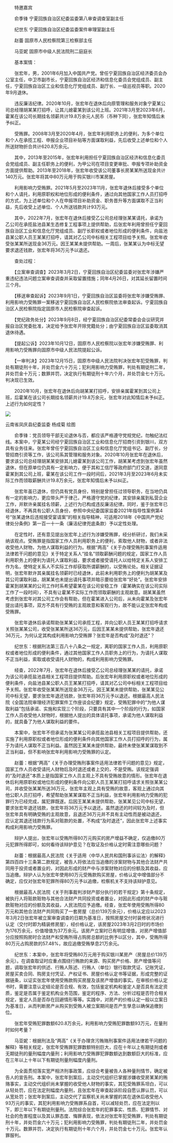 　　特邀嘉宾

　　俞季锋 宁夏回族自治区纪委监委第八审查调查室副主任

　　纪世东 宁夏回族自治区纪委监委案件审理室副主任

　　赵蕾 固原市人民检察院第三检察部主任

　　马亚妮 固原市中级人民法院刑二庭庭长

　　基本案情：

　　张宏年，男，2001年6月加入中国共产党。曾任宁夏回族自治区经济委员会办公室主任，中卫市副市长，宁夏回族自治区经济和信息化委员会党组成员、副主任，宁夏回族自治区工业和信息化厅党组成员、副厅长、一级巡视员等职。2020年9月退休。

　　违反廉洁纪律。2020年10月，张宏年在退休后向原管理和服务对象宁夏某公司总经理胡某某打招呼，让其儿媳霍某到该公司上班。2021年3月至2023年6月，霍某在该公司长期挂名领薪共计19.8万余元人民币（币种下同），张宏年知情后未予纠正。

　　受贿罪。2008年3月至2020年4月，张宏年利用职务上的便利，为多个单位和个人在承揽工程、申报企业项目补贴等方面谋取利益，先后收受上述单位和个人所送财物折合共计620.8万余元。

　　其中，2013年至2015年，张宏年利用担任宁夏回族自治区经济和信息化委员会党组成员、副主任职务上的便利，为甲公司在项目变更审批、申报专项补助资金方面提供帮助。2013年至2018年，张宏年收受该公司董事长房某某所送现金共计140万元。张宏年将其中80万元用于购买银川市某房屋。

　　利用影响力受贿罪。2021年5月至2023年11月，张宏年退休后接受多个单位和个人请托，利用原职权和地位形成的便利条件，通过向其他国家工作人员打招呼的方式，为上述单位和个人在申报项目补助资金、职务晋升等方面谋取不正当利益，先后收受上述单位、个人所送钱款共计93万元。

　　其中，2022年7月，张宏年在退休后接受乙公司总经理张某某请托，承诺为乙公司在承揽盐池县某生态修复工程事项上提供帮助，后张宏年利用曾担任宁夏回族自治区工业和信息化厅党组成员、副厅长职权或者地位形成的便利条件，向盐池县某公职人员王某某打招呼，请其对乙公司中标相关工程项目给予关照。张宏年收受张某某所送现金36万元。因王某某未提供帮助。一周后，张某某认为中标无望要求退还钱款，张宏年将36万元予以退还。

　　查处过程：

　　【立案审查调查】2023年3月2日，宁夏回族自治区纪委监委对张宏年涉嫌严重违纪违法问题立案审查调查并采取留置措施；同年4月26日，对其延长留置时间三个月。

　　【移送审查起诉】2023年9月1日，宁夏回族自治区监委将张宏年涉嫌受贿罪、利用影响力受贿罪一案移送宁夏回族自治区人民检察院依法审查起诉。宁夏回族自治区人民检察院指定固原市人民检察院审查起诉。

　　【党纪政务处分】2023年9月8日，经宁夏回族自治区纪委常委会会议研究并报自治区党委批准，决定给予张宏年开除党籍处分；由宁夏回族自治区监委取消其退休待遇。

　　【提起公诉】2023年10月12日，固原市人民检察院以张宏年涉嫌受贿罪、利用影响力受贿罪向固原市中级人民法院提起公诉。

　　【一审判决】2023年12月15日，固原市中级人民法院判决张宏年犯受贿罪，判处有期徒刑十年，并处罚金六十万元；犯利用影响力受贿罪，判处有期徒刑二年，并处罚金十万元；数罪并罚，决定执行有期徒刑十年六个月，并处罚金七十万元。判决现已生效。

　　2020年10月，张宏年在退休后向胡某某打招呼，安排亲属霍某到其公司上班，后霍某在该公司长期挂名领薪共计19.8万余元，张宏年对此知情后未予纠正。上述行为如何定性？

![](https://www.ccdi.gov.cn/hdjln/ywtt/202403/W020240322659463489014.jpeg)

云南省凤庆县纪委监委 杨成菊 绘图

　　俞季锋：党员领导干部无论退休与否，都应该严格遵守党规党纪，勿触纪法红线。本案中，宁夏某公司经宁夏回族自治区工业和信息化厅招商引资到银川，双方具有业务往来。张宏年曾任宁夏回族自治区工业和信息化厅党组书记、副厅长，分管招商引资等工作，该公司系其管理和服务对象。2020年10月张宏年在退休后，要求该公司总经理胡某某安排其儿媳霍某到该公司工作，胡某某考虑到张宏年虽然退休，但在原单位仍具有一定影响力，便于其和工信厅等政府部门打交道，遂同意霍某到其公司上班，霍某在该公司工作一段时间后，2021年3月至2023年6月未实际工作而领取薪酬共计19.8万余元，张宏年知情后未予以纠正。

　　张宏年虽已退休，但仍具有党员身份，特别是曾担任过领导职务，在当地仍具有一定的影响力，更应带头严于律己，严格遵守党的纪律，其安排亲属到私营企业工作，并默许亲属挂名领薪，上述行为已构成违反廉洁纪律。同时，鉴于张宏年已经退休，不再具有公职人员身份，参照中央纪委国家监委2021年指导性案例第4号“张某退休后违规接受宴请案”的相关指导精神，可适用2018年《中国共产党纪律处分条例》第一百一十一条（廉洁纪律兜底条款）予以定性处理。

　　在定性时，还有意见提出张宏年上述行为涉嫌受贿罪，经分析研讨，我们未采纳该观点。受贿罪是指国家工作人员利用职务上的便利，索取他人财物，或者非法收受他人财物，为他人谋取利益的行为。根据“两高”《关于办理受贿刑事案件适用法律若干问题的意见》关于特定关系人“挂名”领取薪酬问题的规定，国家工作人员利用职务上的便利为请托人谋取利益，要求或者接受请托人以给特定关系人安排工作为名，使特定关系人不实际工作却获取所谓薪酬的，以受贿论处。相关证据证明，张宏年默许其亲属挂名领薪时已经退休，此前未利用职务上的便利为胡某某及其公司谋取利益，胡某某也未提出请托事项并暗示要给张宏年“好处”。张宏年安排霍某到胡某某的公司工作时系希望霍某在该公司安稳工作（霍某确实在该公司实际工作了一段时间），不具有让霍某不实际工作而领取薪酬的主观故意。胡某某虽然考虑到张宏年对其公司工作会有帮助，但在霍某进入公司后，从未向霍某及张宏年提出请托事项，双方不具有行受贿的主观故意和客观行为，故不能认定张宏年构成受贿罪。

　　张宏年退休后承诺帮助张某某公司承揽工程，并向公职人员王某某打招呼请求关照张某某公司，收受张某某所送36万元，后因王某某未提供帮助，张宏年退还36万元，为何认定其构成利用影响力受贿罪？张宏年是否构成“及时退还”？

　　纪世东：根据刑法第三百八十八条之一规定，离职的国家工作人员，利用原职权或者地位形成的便利条件，通过其他国家工作人员职务上的行为，为请托人谋取不正当利益，索取或收受请托人财物的，构成利用影响力受贿罪。

　　经查，2022年7月，张宏年在退休后接受乙公司总经理张某某的请托，承诺为该公司承揽盐池县相关工程项目提供帮助。后张宏年利用原职权或者地位形成的便利条件，向盐池县某公职人员王某某打招呼，请其对乙公司中标相关工程项目给予关照。张宏年收受张某某所送现金36万元。因王某某未提供帮助，张某某见公司中标无望，要求张宏年退还钱款，张宏年将36万元予以退还。根据最高人民法院《全国法院审理经济犯罪案件工作座谈会纪要》规定，受贿犯罪中的“为他人谋取利益”包括承诺、实施和实现三个阶段，只要具有其中一个阶段的行为，如国家工作人员收受他人财物时，根据他人提出的具体请托事项，承诺为他人谋取利益的，就具备了为他人谋取利益的要件。

　　本案中，张宏年不但承诺为张某某公司承揽盐池县相关工程项目提供帮助，还实施了利用原职权或者地位形成的便利条件向其他国家工作人员打招呼的行为，属于为请托人谋取不正当利益。虽然因王某某未提供帮助，最终未使张某某谋取到不正当利益，但不影响张宏年利用影响力受贿罪的认定。

　　赵蕾：根据“两高”《关于办理受贿刑事案件适用法律若干问题的意见》规定，国家工作人员收受请托人财物后及时退还或者上交的，不是受贿。该规定强调的“及时退还”本质上是指国家工作人员主观上不具有受贿故意的情形。张宏年在退休后利用原职权或地位形成的便利条件向公职人员王某某打招呼请求关照张某某公司，并收受张某某所送36万元，张宏年主观上具有受贿的故意，客观上通过向其他公职人员打招呼，希望帮助张某某谋取不正当利益，张宏年利用影响力受贿的犯罪行为已经完成，属犯罪既遂。后因王某某未提供帮助，张某某见公司中标无望，要求张宏年退还钱款，张宏年将36万元予以退还。虽然退还的时间较为及时，但张宏年具有明确受贿的主观故意，且退还36万元并不具有主动性而是被动退还，应认定其退还钱款行为系对赃款的处置，不构成“及时退还”，因此张宏年上述事实构成利用影响力受贿罪。

　　辩护人提出，张宏年以受贿所得80万元购买的房产增益不确定，仅追缴80万元犯罪所得即可，如何看待该辩护意见？在取证及价格认定时需注意哪些问题？

　　赵蕾：根据最高人民法院《关于适用〈中华人民共和国刑事诉讼法〉的解释》第四百四十三条第二款规定，被告人将依法应当追缴的涉案财物与其他合法财产共同用于投资或者置业的，对因此形成的财产中与涉案财物对应的份额及其收益，应当追缴。辩护人认为张宏年使用80万元受贿款购买房屋，价格认定中增值部分不确定，应仅对张宏年犯罪所得80万元予以追缴，检察机关不支持该辩护意见。

　　根据最高人民法院《关于刑事裁判涉财产部分执行的若干规定》第十条规定，被执行人将赃款赃物与其他合法财产共同投资或者置业，对因此形成的财产中与赃款赃物对应的份额及其收益，人民法院应予追缴。经查，张宏年使用受贿所得80万元和其他合法财产共同购买了一套房屋（总价139万余元），价格认定应以2023年3月2日张宏年被立案审查调查的日期为基准日，按照房屋交付时装修状况进行认定（交付时即为精装修房屋），经价格认定，该房屋2023年3月2日时的市场价为176万余元，价值增值为37万余元。该房产立案时已有明显增值，对房产增值部分应按照购房时合法财产和受贿所得占购房总额的比例予以区分，其中，受贿所得80万元占购房款的57.48%，故应追缴受贿孳息21万余元。

　　纪世东：本案中，张宏年将受贿80万元用于购买银川某房产（房屋总价139万余元）。在调查取证时应重点围绕行贿款的来源、购买房产价格、房产增值等问题，调取张宏年的供述、行贿人陈述、行贿人（单位）银行取款凭证、记账凭证，房屋买卖合同、购房支付凭证、产权证书、房屋价格认定书等证据，形成完整的证据链条，以证实张宏年使用受贿款购买房屋及该房产增值的事实。在审核价格认定书时，需要注意认定结论是否合规、有效，包括鉴定机构和鉴定人是否具有法定资质，鉴定是否属于鉴定机构业务范围，鉴定的程序、方法、分析过程是否符合相关规定，鉴定人员是否存在回避情形等等。实践中，对房产的价格认定一般以立案日为基准日，从而判断房产从购买到受贿人被立案期间是否产生孳息以确保追缴到位。

　　张宏年受贿犯罪数额620.8万余元，利用影响力受贿犯罪数额93万元，在量刑时如何考量？

　　马亚妮：根据刑法及“两高”《关于办理贪污贿赂刑事案件适用法律若干问题的解释》等相关规定，张宏年受贿罪犯罪数额特别巨大，应在十年以上有期徒刑或者无期徒刑的量刑幅度内量刑；利用影响力受贿罪犯罪数额达到数额巨大的标准，应在三年以上十年以下有期徒刑量刑幅度内量刑。

　　为全面贯彻落实宽严相济刑事政策，应综合考量被告人各种量刑情节，确定被告人的宣告刑。本案中，张宏年到案后，主动交代组织已掌握涉嫌收受房某某的贿赂事实，主动交代组织尚未掌握的收受他人财物的事实，其犯受贿罪系坦白，可以从轻处罚，应在法定刑幅度内量刑，且张宏年在审查起诉阶段自愿认罪认罚，可以从宽处罚；张宏年到案后，主动交代了监察机关尚未掌握的其在退休后收受他人93万元的事实，其犯利用影响力受贿罪系自首，可以减轻处罚，应在法定刑以下，即三年以下有期徒刑量刑。法院综合张宏年的犯罪事实、性质、犯罪情节、对社会的危害程度以及其认罪态度、悔罪表现，依法对张宏年犯受贿罪，判处有期徒刑十年，并处罚金六十万元；犯利用影响力受贿罪，判处有期徒刑二年，并处罚金十万元。数罪并罚，决定执行有期徒刑十年六个月，并处罚金七十万元。张宏年认罪服判。